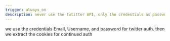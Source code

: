 ```yaml
---
trigger: always_on
description: never use the twtitter API, only the credentials as password and email. and cookies Auth
---
```


we use the credentials Email, Username, and password for twitter auth. then we extract the cookies for continued auth

